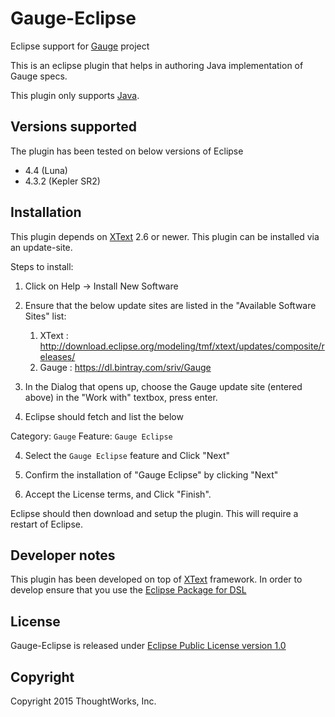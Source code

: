 # Gauge-Eclipse

Eclipse support for [Gauge](https://github.com/getgauge/gauge) project

This is an eclipse plugin that helps in authoring Java implementation of Gauge specs.

This plugin only supports [Java](../test_code/java.md).

## Versions supported

The plugin has been tested on  below versions of Eclipse
- 4.4 (Luna)
- 4.3.2 (Kepler SR2)

## Installation

This plugin depends on [XText](https://eclipse.org/Xtext/) 2.6 or newer. This plugin can be installed via an update-site.


Steps to install:

1) Click on Help -> Install New Software

2) Ensure that the below update sites are listed in the "Available Software Sites" list:

    1) XText : http://download.eclipse.org/modeling/tmf/xtext/updates/composite/releases/
    2) Gauge : https://dl.bintray.com/sriv/Gauge

3) In the Dialog that opens up, choose the Gauge update site (entered above) in the "Work with" textbox, press enter.

3) Eclipse should fetch and list the below

Category: `Gauge`
Feature: `Gauge Eclipse`

4) Select the `Gauge Eclipse` feature and Click "Next"

5) Confirm the installation of "Gauge Eclipse" by clicking "Next"

6) Accept the License terms, and Click "Finish".

Eclipse should then download and setup the plugin. This will require a restart of Eclipse.

## Developer notes

This plugin has been developed on top of [XText](https://eclipse.org/Xtext/) framework. In order to develop ensure that you use the [Eclipse Package for DSL](https://eclipse.org/downloads/packages/eclipse-ide-java-and-dsl-developers/lunasr2)

## License

Gauge-Eclipse is released under [Eclipse Public License version 1.0](https://www.eclipse.org/legal/epl-v10.html)

## Copyright

Copyright 2015 ThoughtWorks, Inc.
